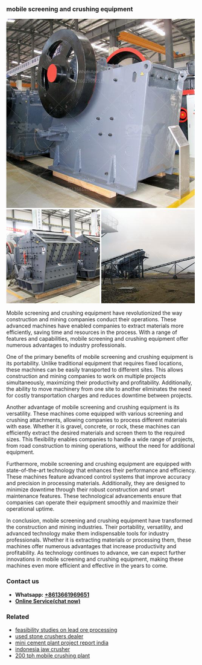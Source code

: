 <h3>mobile screening and crushing equipment</h3><img src='1708322760.jpg' alt=''><p>Mobile screening and crushing equipment have revolutionized the way construction and mining companies conduct their operations. These advanced machines have enabled companies to extract materials more efficiently, saving time and resources in the process. With a range of features and capabilities, mobile screening and crushing equipment offer numerous advantages to industry professionals.</p><p>One of the primary benefits of mobile screening and crushing equipment is its portability. Unlike traditional equipment that requires fixed locations, these machines can be easily transported to different sites. This allows construction and mining companies to work on multiple projects simultaneously, maximizing their productivity and profitability. Additionally, the ability to move machinery from one site to another eliminates the need for costly transportation charges and reduces downtime between projects.</p><p>Another advantage of mobile screening and crushing equipment is its versatility. These machines come equipped with various screening and crushing attachments, allowing companies to process different materials with ease. Whether it is gravel, concrete, or rock, these machines can efficiently extract the desired materials and screen them to the required sizes. This flexibility enables companies to handle a wide range of projects, from road construction to mining operations, without the need for additional equipment.</p><p>Furthermore, mobile screening and crushing equipment are equipped with state-of-the-art technology that enhances their performance and efficiency. These machines feature advanced control systems that improve accuracy and precision in processing materials. Additionally, they are designed to minimize downtime through their robust construction and smart maintenance features. These technological advancements ensure that companies can operate their equipment smoothly and maximize their operational uptime.</p><p>In conclusion, mobile screening and crushing equipment have transformed the construction and mining industries. Their portability, versatility, and advanced technology make them indispensable tools for industry professionals. Whether it is extracting materials or processing them, these machines offer numerous advantages that increase productivity and profitability. As technology continues to advance, we can expect further innovations in mobile screening and crushing equipment, making these machines even more efficient and effective in the years to come.</p><h3>Contact us</h3><ul><li><strong>Whatsapp:&nbsp;<a href="https://wa.me/8613661969651">+8613661969651</a></strong></li><li><a href="https://swt.shibang-china.com/?git&amp;zhl&amp;mobile screening and crushing equipment"><strong>Online Service(chat now)</strong></a></li></ul><h3>Related</h3><ul><li><a href='feasibility studies on lead ore processing.md'>feasibility studies on lead ore processing</a></li><li><a href='used stone crushers dealer.md'>used stone crushers dealer</a></li><li><a href='mini cement plant project report india.md'>mini cement plant project report india</a></li><li><a href='indonesia jaw crusher.md'>indonesia jaw crusher</a></li><li><a href='200 tph mobile crushing plant.md'>200 tph mobile crushing plant</a></li></ul>
